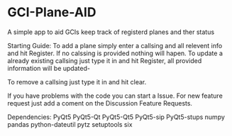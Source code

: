 # GCI-Plane-AID
A simple app to aid GCIs keep track of registerd planes and ther status

Starting Guide:
To add a plane simply enter a callsing and all relevent info and hit Register. If no calssing is provided nothing will hapen.
To update a already existing callsing just type it in and hit Register, all provided information will be updated-

To remove a callsing just type it in and hit clear.

If you have problems with the code you can start a Issue.
For new feature request just add a coment on the Discussion Feature Requests.

Dependencies:
PyQt5
PyQt5-Qt
PyQt5-Qt5
PyQt5-sip
PyQt5-stups
numpy
pandas
python-dateutil
pytz
setuptools
six
